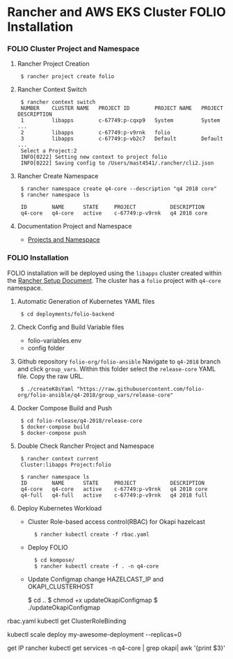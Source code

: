 # Rancher and AWS EKS Cluster FOLIO Installation

### FOLIO Cluster Project and Namespace

1. Rancher Project Creation

        $ rancher project create folio

2. Rancher Context Switch

        $ rancher context switch
        NUMBER    CLUSTER NAME   PROJECT ID        PROJECT NAME   PROJECT DESCRIPTION
        1         libapps        c-67749:p-cqxp9   System         System  ...
        2         libapps        c-67749:p-v9rnk   folio
        3         libapps        c-67749:p-vb2c7   Default        Default ...
        Select a Project:2
        INFO[0222] Setting new context to project folio
        INFO[0222] Saving config to /Users/mast4541/.rancher/cli2.json

3. Rancher Create Namespace

        $ rancher namespace create q4-core --description "q4 2018 core"
        $ rancher namespace ls

        ID        NAME      STATE     PROJECT           DESCRIPTION
        q4-core   q4-core   active    c-67749:p-v9rnk   q4 2018 core

4. Documentation Project and Namespace
    * [Projects and Namespace](https://rancher.com/docs/rancher/v2.x/en/k8s-in-rancher/projects-and-namespaces/)

### FOLIO Installation

FOLIO installation will be deployed using the `libapps` cluster created within the [Rancher Setup Document]("rancher-setup.md"). The cluster has a `folio` project with `q4-core` namespace.

1. Automatic Generation of Kubernetes YAML files

        $ cd deployments/folio-backend

2. Check Config and Build Variable files
    * folio-variables.env
    * config folder

3. Github repository `folio-org/folio-ansible`
Navigate to `q4-2018` branch and click `group_vars`. Within this folder select the `release-core` YAML file. Copy the raw URL.  

        $ ./createK8sYaml "https://raw.githubusercontent.com/folio-org/folio-ansible/q4-2018/group_vars/release-core"

3. Docker Compose Build and Push

        $ cd folio-release/q4-2018/release-core
        $ docker-compose build
        $ docker-compose push

4. Double Check Rancher Project and Namespace

        $ rancher context current
        Cluster:libapps Project:folio

        $ rancher namespace ls
        ID        NAME      STATE     PROJECT           DESCRIPTION
        q4-core   q4-core   active    c-67749:p-v9rnk   q4 2018 core
        q4-full   q4-full   active    c-67749:p-v9rnk   q4 2018 full

5. Deploy Kubernetes Workload
    * Cluster Role-based access control(RBAC) for Okapi hazelcast

            $ rancher kubectl create -f rbac.yaml

    * Deploy FOLIO

            $ cd kompose/
            $ rancher kubectl create -f . -n q4-core

    * Update Configmap change HAZELCAST_IP and OKAPI_CLUSTERHOST

        $ cd ..
        $ chmod +x updateOkapiConfigmap
        $ ./updateOkapiConfigmap


rbac.yaml
kubectl get ClusterRoleBinding

kubectl scale deploy my-awesome-deployment --replicas=0

get IP
rancher kubectl get services -n q4-core | grep okapi| awk '{print $3}'
